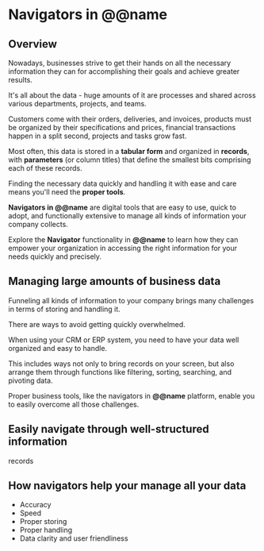 # Navigators in @@name

## Overview

Nowadays, businesses strive to get their hands on all the necessary information they can for accomplishing their goals and achieve greater results.  

It's all about the data - huge amounts of it are processes and shared across various departments, projects, and teams.  

Customers come with their orders, deliveries, and invoices, products must be organized by their specifications and prices, financial transactions happen in a split second, projects and tasks grow fast.  

Most often, this data is stored in a **tabular form** and organized in **records**, with **parameters** (or column titles) that define the smallest bits comprising each of these records.  

Finding the necessary data quickly and handling it with ease and care means you'll need the **proper tools**.  

**Navigators in @@name** are digital tools that are easy to use, quick to adopt, and functionally extensive to manage all kinds of information your company collects.  

Explore the **Navigator** functionality in **@@name** to learn how they can empower your organization in accessing the right information for your needs quickly and precisely.  

## Managing large amounts of business data

Funneling all kinds of information to your company brings many challenges in terms of storing and handling it.  

There are ways to avoid getting quickly overwhelmed.  

When using your CRM or ERP system, you need to have your data well organized and easy to handle.  

This includes ways not only to bring records on your screen, but also arrange them through functions like filtering, sorting, searching, and pivoting data.  

Proper business tools, like the navigators in **@@name** platform, enable you to easily overcome all those challenges.  



## Easily navigate through well-structured information

records

## How navigators help your manage all your data






* Accuracy
* Speed
* Proper storing
* Proper handling
* Data clarity and user friendliness
